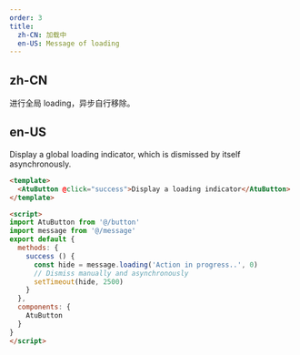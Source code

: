 ```yaml
---
order: 3
title:
  zh-CN: 加载中
  en-US: Message of loading
---
```


## zh-CN

进行全局 loading，异步自行移除。

## en-US

Display a global loading indicator, which is dismissed by itself asynchronously.

```` html
<template>
  <AtuButton @click="success">Display a loading indicator</AtuButton>
</template>

<script>
import AtuButton from '@/button'
import message from '@/message'
export default {
  methods: {
    success () {
      const hide = message.loading('Action in progress..', 0)
      // Dismiss manually and asynchronously
      setTimeout(hide, 2500)
    }
  },
  components: {
    AtuButton
  }
}
</script>
````
